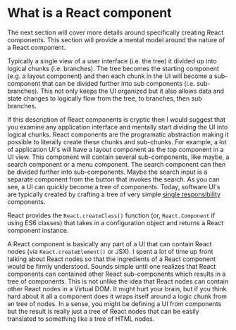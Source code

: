 # What is a React component

The next section will cover more details around specifically creating React components. This section will provide a mental model around the nature of a React component.

Typically a single view of a user interface (i.e. the tree) it divided up into logical chunks (i.e. branches). The tree becomes the starting component (e.g. a layout component) and then each chunk in the UI will become a sub-component that can be divided further into sub components (i.e. sub-branches). This not only keeps the UI organized but it also allows data and state changes to logically flow from the tree, to branches, then sub branches.

If this description of React components is cryptic then I would suggest that you examine any application interface and mentally start dividing the UI into logical chunks. React components are the programatic abstraction making it possible to literally create these chunks and sub-chunks. For example, a lot of application UI's will have a layout component as the top component in a UI view. This component will contain several sub-components, like maybe, a search component or a menu component. The search component can then be divided further into sub-components. Maybe the search input is a separate component from the button that invokes the search. As you can see, a UI can quickly become a tree of components. Today, software UI's are typically created by crafting a tree of very simple [single responsibility](https://en.wikipedia.org/wiki/Single_responsibility_principle) components.

React provides the `React.createClass()` function (or, `React.Component` if using ES6 classes) that takes in a configuration object and returns a React component instance.

A React component is basically any part of a UI that can contain React nodes (via `React.createElement()` or JSX). I spent a lot of time up front talking about React nodes so that the ingredients of a React component would be firmly understood. Sounds simple until one realizes that React components can contained other React sub-components which results in a tree of components. This is not unlike the idea that React nodes can contain other React nodes in a Virtual DOM. It might hurt your brain, but if you think hard about it all a component does it wraps itself around a logic chunk from an tree of nodes. In a sense, you might be defining a UI from components but the result is really just a tree of React nodes that can be easily translated to something like a tree of HTML nodes.
